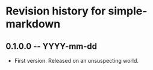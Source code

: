 # Revision history for simple-markdown

## 0.1.0.0 -- YYYY-mm-dd

* First version. Released on an unsuspecting world.
